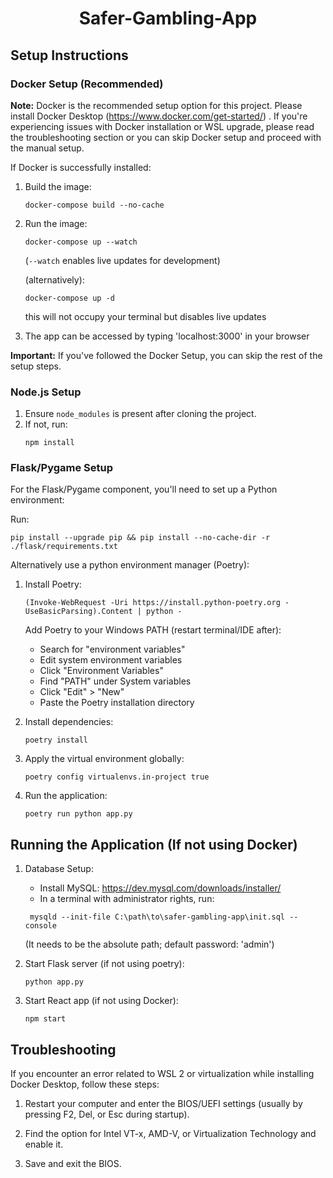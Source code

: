 # <center>Safer-Gambling-App</center>

## Setup Instructions



### Docker Setup (Recommended)
**Note:** Docker is the recommended setup option for this project. Please install Docker Desktop (https://www.docker.com/get-started/) . If you're experiencing issues with Docker installation or WSL upgrade, please read the troubleshooting section or you can skip Docker setup and proceed with the manual setup.

If Docker is successfully installed:
1. Build the image:
   ```
   docker-compose build --no-cache
   ```
2. Run the image:
   ```
   docker-compose up --watch
   ```
   (`--watch` enables live updates for development)

   (alternatively):
   ```
   docker-compose up -d
   ```
   this will not occupy your terminal but disables live updates
3. The app can be accessed by typing 'localhost:3000' in your browser

**Important:** If you've followed the Docker Setup, you can skip the rest of the setup steps.

### Node.js Setup
1. Ensure `node_modules` is present after cloning the project.
2. If not, run:
   ```
   npm install
   ```

### Flask/Pygame Setup
For the Flask/Pygame component, you'll need to set up a Python environment:

Run:

`pip install --upgrade pip && pip install --no-cache-dir -r ./flask/requirements.txt`

Alternatively use a python environment manager (Poetry):
1. Install Poetry:
   ```
   (Invoke-WebRequest -Uri https://install.python-poetry.org -UseBasicParsing).Content | python -
   ```
   Add Poetry to your Windows PATH (restart terminal/IDE after):
   - Search for "environment variables"
   - Edit system environment variables
   - Click "Environment Variables"
   - Find "PATH" under System variables
   - Click "Edit" > "New"
   - Paste the Poetry installation directory

2. Install dependencies:
   ```
   poetry install
   ```
3. Apply the virtual environment globally:
   ```
   poetry config virtualenvs.in-project true
   ```
4. Run the application:
   ```
   poetry run python app.py
   ``` 

## Running the Application (If not using Docker)

1. Database Setup:
   - Install MySQL: https://dev.mysql.com/downloads/installer/          
   - In a terminal with administrator rights, run: 
   ```
    mysqld --init-file C:\path\to\safer-gambling-app\init.sql --console
   ```
     (It needs to be the absolute path; default password: 'admin')

2. Start Flask server (if not using poetry):
   ```
   python app.py
   ```

3. Start React app (if not using Docker):
   ```
   npm start
   ```

## Troubleshooting

If you encounter an error related to WSL 2 or virtualization while installing Docker Desktop, follow these steps:

1. Restart your computer and enter the BIOS/UEFI settings (usually by pressing F2, Del, or Esc during startup).

2. Find the option for Intel VT-x, AMD-V, or Virtualization Technology and enable it.

3. Save and exit the BIOS.
